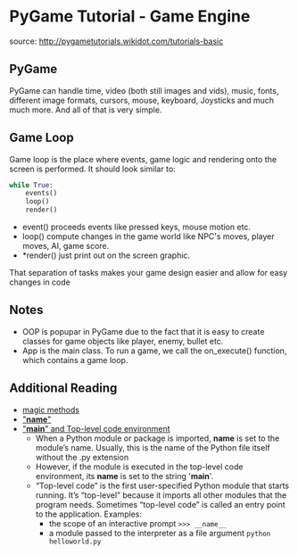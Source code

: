 # PyGame Tutorial - Game Engine
source: http://pygametutorials.wikidot.com/tutorials-basic

## PyGame
PyGame can handle time, video (both still images and vids), music, fonts, different image formats, cursors, mouse, keyboard, Joysticks and much much more. And all of that is very simple.

## Game Loop
Game loop is the place where events, game logic and rendering onto the screen is performed.
It should look similar to:

```python
while True:
	events()
	loop()
	render()
```

* event() proceeds events like pressed keys, mouse motion etc.
* loop() compute changes in the game world like NPC's moves, player moves, AI, game score. 
* *render() just print out on the screen graphic. 

That separation of tasks makes your game design easier and allow for easy changes in code

## Notes
* OOP is popupar in PyGame due to the fact that it is easy to create classes for game objects like player, enemy, bullet etc.
* App is the main class. To run a game, we call the on_execute() function, which contains a game loop.

## Additional Reading
* [magic methods](https://rszalski.github.io/magicmethods/#:~:text=What%20are%20magic%20methods%3F,as%20they%20need%20to%20be.)
* ["__name__"](https://towardsdatascience.com/python-main-b729fab7a8c3#:~:text=Before%20executing%20a%20program%2C%20the,__name__%20will%20vary.)
* ["__main__" and Top-level code environment](https://docs.python.org/3/library/__main__.html#:~:text=__main__%20is%20the,entry%20point%20to%20the%20application.)
	* When a Python module or package is imported, __name__ is set to the module’s name. Usually, this is the name of the Python file itself without the .py extension
	* However, if the module is executed in the top-level code environment, its __name__ is set to the string '__main__'.
	* “Top-level code” is the first user-specified Python module that starts running. It’s “top-level” because it imports all other modules that the program needs. Sometimes “top-level code” is called an entry point to the application. Examples:
		*  the scope of an interactive prompt ```>>> __name__```
		* a module passed to the interpreter as a file argument ```python helloworld.py```